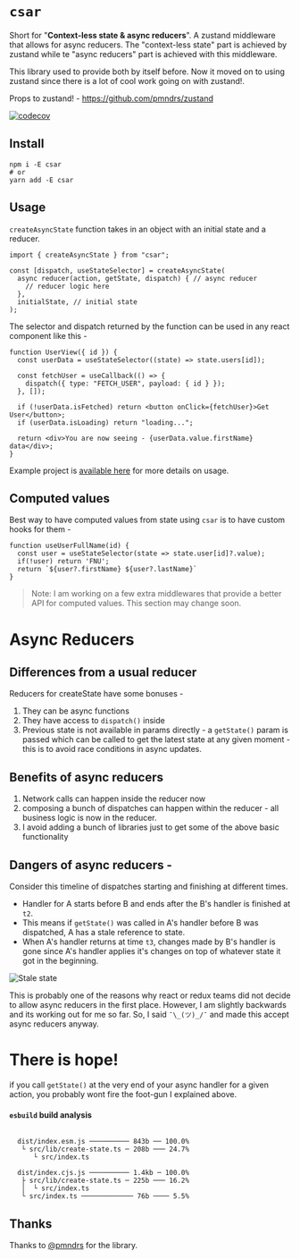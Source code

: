 # `csar`

Short for "**Context-less state & async reducers**". A zustand middleware that allows for async reducers. The "context-less state" part is achieved by zustand while te "async reducers" part is achieved with this middleware.

This library used to provide both by itself before. Now it moved on to using zustand since there is a lot of cool work going on with zustand!.

Props to zustand! - https://github.com/pmndrs/zustand

[![codecov](https://codecov.io/gh/sushruth/csar/branch/main/graph/badge.svg?token=2RR6NQJO7R)](https://codecov.io/gh/sushruth/csar)

## Install

```
npm i -E csar
# or
yarn add -E csar
```

## Usage

`createAsyncState` function takes in an object with an initial state and a reducer.

```tsx
import { createAsyncState } from "csar";

const [dispatch, useStateSelector] = createAsyncState(
  async reducer(action, getState, dispatch) { // async reducer
    // reducer logic here
  },
  initialState, // initial state
);
```

The selector and dispatch returned by the function can be used in any react component like this - 

```tsx
function UserView({ id }) {
  const userData = useStateSelector((state) => state.users[id]);

  const fetchUser = useCallback(() => {
    dispatch({ type: "FETCH_USER", payload: { id } });
  }, []);

  if (!userData.isFetched) return <button onClick={fetchUser}>Get User</button>;
  if (userData.isLoading) return "loading...";

  return <div>You are now seeing - {userData.value.firstName} data</div>;
}
```

Example project is [available here](https://github.com/sushruth/csar/tree/main/subs/demo-site) for more details on usage.

## Computed values

Best way to have computed values from state using `csar` is to have custom hooks for them - 

```tsx
function useUserFullName(id) {
  const user = useStateSelector(state => state.user[id]?.value);
  if(!user) return 'FNU';
  return `${user?.firstName} ${user?.lastName}`
}
```

> Note: I am working on a few extra middlewares that provide a better API for computed values. This section may change soon.

# Async Reducers

## Differences from a usual reducer

Reducers for createState have some bonuses -

1. They can be async functions
2. They have access to `dispatch()` inside
3. Previous state is not available in params directly - a `getState()` param is passed which can be called to get the latest state at any given moment - this is to avoid race conditions in async updates.

## Benefits of async reducers

1. Network calls can happen inside the reducer now
2. composing a bunch of dispatches can happen within the reducer - all business logic is now in the reducer.
3. I avoid adding a bunch of libraries just to get some of the above basic functionality

## Dangers of async reducers -

Consider this timeline of dispatches starting and finishing at different times.

- Handler for A starts before B and ends after the B's handler is finished at `t2`.
- This means if `getState()` was called in A's handler before B was dispatched, A has a stale reference to state.
- When A's handler returns at time `t3`, changes made by B's handler is gone since A's handler applies it's changes on top of whatever state it got in the beginning.

![Stale state](https://i.imgur.com/baDTOSv.png)

This is probably one of the reasons why react or redux teams did not decide to allow async reducers in the first place. However, I am slightly backwards and its working out for me so far. So, I said `¯\_(ツ)_/¯` and made this accept async reducers anyway.

# There is hope!

if you call `getState()` at the very end of your async handler for a given action, you probably wont fire the foot-gun I explained above.

#### `esbuild` build analysis

```

  dist/index.esm.js ────────── 843b ── 100.0%
   └ src/lib/create-state.ts ─ 208b ─── 24.7%
      └ src/index.ts

  dist/index.cjs.js ────────── 1.4kb ─ 100.0%
   ├ src/lib/create-state.ts ─ 225b ─── 16.2%
   │  └ src/index.ts
   └ src/index.ts ───────────── 76b ──── 5.5%

```

## Thanks

Thanks to [@pmndrs](https://github.com/pmndrs) for the library.